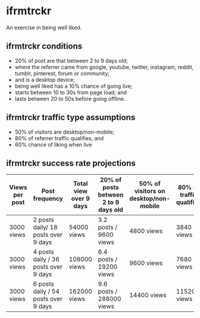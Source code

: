 # ifrmtrckr

An exercise in being well liked.

## ifrmtrckr conditions

- 20% of post are that between 2 to 9 days old;
- where the referrer came from google, youtube, twitter, instagram, reddit, tumblr, pinterest, forum or community;
- and is a desktop device;
- being well liked has a 10% chance of going live;
- starts between 10 to 30s from page load; and
- lasts between 20 to 50s before going offline.

## ifrmtrckr traffic type assumptions 

- 50% of visitors are desktop/non-mobile;
- 80% of referrer traffic qualifies, and
- 60% chance of liking when live

## ifrmtrckr success rate projections

| Views per post | Post frequency                       | Total view over 9 days | 20% of posts between 2 to 9 days old | 50% of visitors on desktop/non-mobile | 80% of traffic qualifies | 60% chance of liking when live | Results                   | Results in % |
| -------------- | ------------------------------------ | ---------------------- | ------------------------------------ | ------------------------------------- | ------------------------ | ------------------------------ | ------------------------- | ------------ |
| 3000 views     | 2 posts daily/ 18 posts over 9 days  | 54000 views            | 3.2 posts / 9600 views               | 4800 views                            | 3840 views               | 2304 views/ 2304 likes         | 2304 likes / 54000 views  | 4.27%        |
| 3000 views     | 4 posts daily / 36 posts over 9 days | 108000 views           | 6.4 posts / 19200 views              | 9600 views                            | 7680 views               | 4608 views/ 4608 likes         | 4608 likes / 108000 views | 4.27%        |
| 3000 views     | 6 posts daily / 54 posts over 9 days | 162000 views           | 9.6 posts / 288000 views             | 14400 views                           | 11520 views              | 6912 views/ 6912likes          | 6912 likes / 162000 views | 4.27%        |
